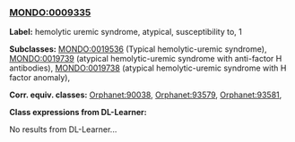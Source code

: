 
### [MONDO:0009335](http://purl.obolibrary.org/obo/MONDO_0009335)
**Label:** hemolytic uremic syndrome, atypical, susceptibility to, 1

**Subclasses:** [MONDO:0019536](http://purl.obolibrary.org/obo/MONDO_0019536) (Typical hemolytic-uremic syndrome), [MONDO:0019739](http://purl.obolibrary.org/obo/MONDO_0019739) (atypical hemolytic-uremic syndrome with anti-factor H antibodies), [MONDO:0019738](http://purl.obolibrary.org/obo/MONDO_0019738) (atypical hemolytic-uremic syndrome with H factor anomaly), 

**Corr. equiv. classes:** [Orphanet:90038](http://www.orpha.net/ORDO/Orphanet_90038), [Orphanet:93579](http://www.orpha.net/ORDO/Orphanet_93579), [Orphanet:93581](http://www.orpha.net/ORDO/Orphanet_93581), 

**Class expressions from DL-Learner:**

No results from DL-Learner...



